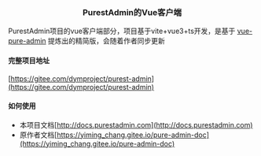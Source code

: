 <div align="center"><h3>PurestAdmin的Vue客户端</h3></div>

PurestAdmin项目的vue客户端部分，项目基于vite+vue3+ts开发，是基于 [vue-pure-admin](https://github.com/pure-admin/vue-pure-admin) 提炼出的精简版，会随着作者同步更新

#### 完整项目地址

[https://gitee.com/dymproject/purest-admin](https://gitee.com/dymproject/purest-admin)


#### 如何使用
- 本项目文档[http://docs.purestadmin.com](http://docs.purestadmin.com)
- 原作者文档[https://yiming_chang.gitee.io/pure-admin-doc](https://yiming_chang.gitee.io/pure-admin-doc)

